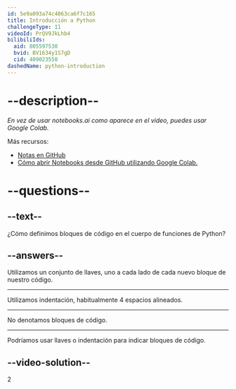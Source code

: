 ```yaml
---
id: 5e9a093a74c4063ca6f7c165
title: Introducción a Python
challengeType: 11
videoId: PrQV9JkLhb4
bilibiliIds:
  aid: 805597530
  bvid: BV1634y1S7gD
  cid: 409023550
dashedName: python-introduction
---
```


# --description--

*En vez de usar notebooks.ai como aparece en el video, puedes usar Google Colab.*

Más recursos:

-  <a href="https://github.com/ine-rmotr-curriculum/ds-content-python-under-10-minutes" target="_blank" rel="noopener noreferrer nofollow">Notas en GitHub</a>
-  <a href="https://colab.research.google.com/github/googlecolab/colabtools/blob/master/notebooks/colab-github-demo.ipynb" target="_blank" rel="noopener noreferrer nofollow">Cómo abrir Notebooks desde GitHub utilizando Google Colab.</a>

# --questions--

## --text--

¿Cómo definimos bloques de código en el cuerpo de funciones de Python?

## --answers--

Utilizamos un conjunto de llaves, uno a cada lado de cada nuevo bloque de nuestro código.

---

Utilizamos indentación, habitualmente 4 espacios alineados.

---

No denotamos bloques de código.

---

Podríamos usar llaves o indentación para indicar bloques de código.

## --video-solution--

2

